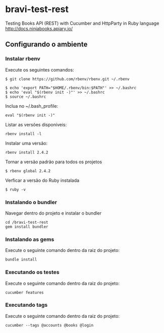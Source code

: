 # bravi-test-rest
Testing Books API (REST) with Cucumber and HttpParty in Ruby language
http://docs.ninjabooks.apiary.io/


## Configurando o ambiente ##

### Instalar rbenv ###
Execute os seguintes comandos:
```shell
$ git clone https://github.com/rbenv/rbenv.git ~/.rbenv

$ echo 'export PATH="$HOME/.rbenv/bin:$PATH"' >> ~/.bashrc
$ echo 'eval "$(rbenv init -)"' >> ~/.bashrc
$ source ~/.bashrc
```

Inclua no ~/.bash_profile:
```shell
eval "$(rbenv init -)"
```

Listar as versões disponíveis:
```shell
rbenv install -l
```

Instalar uma versão:
```shell
rbenv install 2.4.2
```

Tornar a versão padrão para todos os projetos
```shell
$ rbenv global 2.4.2
```

Verficar a versão do Ruby instalada
```shell
$ ruby -v
```

### Instalando o bundler ###
Navegar dentro do projeto e instalar o bundler
```shell
cd /bravi-test-rest
gem install bundler
```

### Instalando as gems ###
Execute o seguinte comando dentro da raiz do projeto:
```shell
bundle install
```

### Executando os testes ###
Execute o seguinte comando dentro da raiz do projeto:
```shell
cucumber features
```

### Executando tags ###
Execute o seguinte comando dentro da raiz do projeto:
```shell
cucumber --tags @accounts @books @login
```
